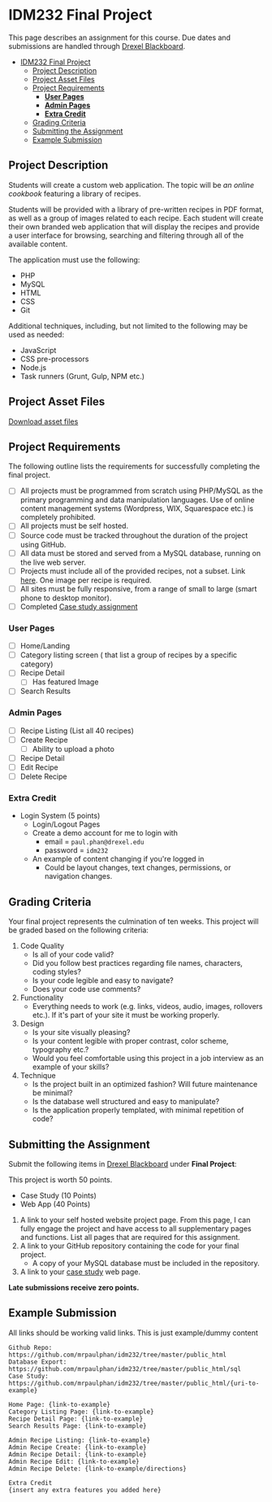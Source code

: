 # IDM232 Final Project

This page describes an assignment for this course. Due dates and submissions are handled through [Drexel Blackboard](https://learn.dcollege.net/).

- [IDM232 Final Project](#idm232-final-project)
  - [Project Description](#project-description)
  - [Project Asset Files](#project-asset-files)
  - [Project Requirements](#project-requirements)
    - [**User Pages**](#user-pages)
    - [**Admin Pages**](#admin-pages)
    - [**Extra Credit**](#extra-credit)
  - [Grading Criteria](#grading-criteria)
  - [Submitting the Assignment](#submitting-the-assignment)
  - [Example Submission](#example-submission)

## Project Description

Students will create a custom web application. The topic will be _an online cookbook_ featuring a library of recipes.

Students will be provided with a library of pre-written recipes in PDF format, as well as a group of images related to each recipe. Each student will create their own branded web application that will display the recipes and provide a user interface for browsing, searching and filtering through all of the available content.

The application must use the following:

- PHP
- MySQL
- HTML
- CSS
- Git

Additional techniques, including, but not limited to the following may be used as needed:

- JavaScript
- CSS pre-processors
- Node.js
- Task runners (Grunt, Gulp, NPM etc.)

## Project Asset Files

[Download asset files](http://cdn.philsinatra.com/idm/IDM232-assets.zip)

## Project Requirements

The following outline lists the requirements for successfully completing the final project.

- [ ] All projects must be programmed from scratch using PHP/MySQL as the primary programming and data manipulation languages. Use of online content management systems (Wordpress, WIX, Squarespace etc.) is completely prohibited.
- [ ] All projects must be self hosted.
- [ ] Source code must be tracked throughout the duration of the project using GitHub.
- [ ] All data must be stored and served from a MySQL database, running on the live web server.
- [ ] Projects must include all of the provided recipes, not a subset. Link [here](https://drive.google.com/drive/folders/1B4o77Gl6lyK6w42cNrLs1UeedZez3v2z?usp=sharing). One image per recipe is required.
- [ ] All sites must be fully responsive, from a range of small to large (smart phone to desktop monitor).
- [ ] Completed [Case study assignment](https://github.com/mrpaulphan/idm232/blob/0def798a1d199036f9266d621881d433c61b2e5d/docs/assignments/case-study.md)

### **User Pages**
- [ ] Home/Landing
- [ ] Category listing screen ( that list a group of recipes by a specific category)
- [ ] Recipe Detail
  - [ ] Has featured Image
- [ ] Search Results

### **Admin Pages**
- [ ] Recipe Listing (List all 40 recipes)
- [ ] Create Recipe
  - [ ] Ability to upload a photo
- [ ] Recipe Detail
- [ ] Edit Recipe
- [ ] Delete Recipe

### **Extra Credit**
- Login System (5 points)
  - Login/Logout Pages
  - Create a demo account for me to login with
    - email = `paul.phan@drexel.edu`
    - password = `idm232`
  - An example of content changing if you're logged in
    - Could be layout changes, text changes, permissions, or navigation changes.


## Grading Criteria

Your final project represents the culmination of ten weeks. This project will be graded based on the following criteria:

1. Code Quality
    - Is all of your code valid?
    - Did you follow best practices regarding file names, characters, coding styles?
    - Is your code legible and easy to navigate?
    - Does your code use comments?
2. Functionality
    - Everything needs to work (e.g. links, videos, audio, images, rollovers etc.). If it's part of your site it must be working properly.
3. Design
    - Is your site visually pleasing?
    - Is your content legible with proper contrast, color scheme, typography etc.?
    - Would you feel comfortable using this project in a job interview as an example of your skills?
4. Technique
    - Is the project built in an optimized fashion? Will future maintenance be minimal?
    - Is the database well structured and easy to manipulate?
    - Is the application properly templated, with minimal repetition of code?

## Submitting the Assignment

Submit the following items in [Drexel Blackboard](https://learn.dcollege.net/) under **Final Project**:

This project is worth 50 points.
- Case Study (10 Points)
- Web App (40 Points)

1. A link to your self hosted website project page. From this page, I can fully engage the project and have access to all supplementary pages and functions. List all pages that are required for this assignment.
2. A link to your GitHub repository containing the code for your final project.
    - A copy of your MySQL database must be included in the repository.
3. A link to your [case study](https://github.com/mrpaulphan/idm232/blob/0def798a1d199036f9266d621881d433c61b2e5d/docs/assignments/case-study.md) web page.


**Late submissions receive zero points.**


## Example Submission
All links should be working valid links. This is just example/dummy content

```
Github Repo: https://github.com/mrpaulphan/idm232/tree/master/public_html
Database Export: https://github.com/mrpaulphan/idm232/tree/master/public_html/sql
Case Study: https://github.com/mrpaulphan/idm232/tree/master/public_html/{uri-to-example}

Home Page: {link-to-example}
Category Listing Page: {link-to-example}
Recipe Detail Page: {link-to-example}
Search Results Page: {link-to-example}

Admin Recipe Listing: {link-to-example}
Admin Recipe Create: {link-to-example}
Admin Recipe Detail: {link-to-example}
Admin Recipe Edit: {link-to-example}
Admin Recipe Delete: {link-to-example/directions}

Extra Credit
{insert any extra features you added here}
